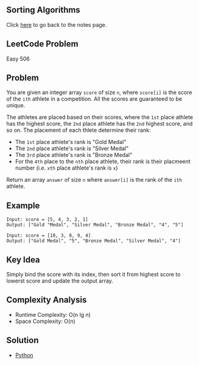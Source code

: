 ## Sorting Algorithms
Click [here](../notes.md) to go back to the notes page.

## LeetCode Problem
Easy 506

## Problem
You are given an integer array `score` of size `n`, where `score[i]` is the score of the `ith` athlete in a competition. All the scores are guaranteed to be unique.

The athletes are placed based on their scores, where the `1st` place athlete has the highest score, the `2nd` place athlete has the `2nd` highest score, and so on. The placement of each thlete determine their rank:
- The `1st` place athlete's rank is "Gold Medal"
- The `2nd` place athlete's rank is "Silver Medal"
- The `3rd` place athlete's rank is "Bronze Medal"
- For the `4th` place to the `nth` place athlete, their rank is their placmeent number (i.e. `xth` place athlete's rank is `x`)

Return an array `answer` of size `n` where `answer[i]` is the rank of the `ith` athlete.

## Example
```
Input: score = [5, 4, 3, 2, 1]
Output: ["Gold "Medal", "Silver Medal", "Bronze Medal", "4", "5"]

Input: score = [10, 3, 8, 9, 4]
Output: ["Gold Medal", "5", "Bronze Medal", "Silver Medal", "4"]
```

## Key Idea
Simply bind the score with its index, then sort it from highest score to lowerst score and update the output array. 

## Complexity Analysis
- Runtime Complexity: O(n lg n)
- Space Complexity: O(n)

## Solution
- [Python](./solution.py)
